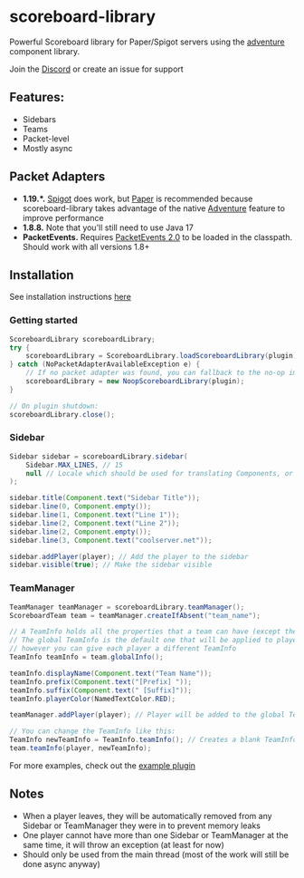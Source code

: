 # scoreboard-library

Powerful Scoreboard library for Paper/Spigot servers using the [adventure](https://github.com/KyoriPowered/adventure)
component library.

Join the [Discord](https://discord.gg/v7nmTDTW8W) or create an issue for support

## Features:

- Sidebars
- Teams
- Packet-level
- Mostly async

## Packet Adapters

- **1.19.\*.** [Spigot](https://www.spigotmc.org/) does work, but [Paper](https://papermc.io/) is recommended because
  scoreboard-library
  takes advantage of the native [Adventure](https://github.com/KyoriPowered/adventure) feature to improve performance
- **1.8.8.** Note that you'll still need to use Java 17
- **PacketEvents.** Requires [PacketEvents 2.0](https://github.com/retrooper/packetevents/tree/2.0) to be loaded in the
  classpath. Should work with all versions 1.8+

## Installation

See installation instructions [here](https://github.com/MegavexNetwork/scoreboard-library/blob/master/INSTALLATION.md)

### Getting started

```java
ScoreboardLibrary scoreboardLibrary;
try {
    scoreboardLibrary = ScoreboardLibrary.loadScoreboardLibrary(plugin);
} catch (NoPacketAdapterAvailableException e) {
    // If no packet adapter was found, you can fallback to the no-op implementation
    scoreboardLibrary = new NoopScoreboardLibrary(plugin);
}

// On plugin shutdown:
scoreboardLibrary.close();
```

### Sidebar

```java
Sidebar sidebar = scoreboardLibrary.sidebar(
    Sidebar.MAX_LINES, // 15
    null // Locale which should be used for translating Components, or null if it should depend on each player's client locale
);

sidebar.title(Component.text("Sidebar Title"));
sidebar.line(0, Component.empty());
sidebar.line(1, Component.text("Line 1"));
sidebar.line(2, Component.text("Line 2"));
sidebar.line(2, Component.empty());
sidebar.line(3, Component.text("coolserver.net"));

sidebar.addPlayer(player); // Add the player to the sidebar
sidebar.visible(true); // Make the sidebar visible
```

### TeamManager

```java
TeamManager teamManager = scoreboardLibrary.teamManager();
ScoreboardTeam team = teamManager.createIfAbsent("team_name");

// A TeamInfo holds all the properties that a team can have (except the name).
// The global TeamInfo is the default one that will be applied to players,
// however you can give each player a different TeamInfo
TeamInfo teamInfo = team.globalInfo();

teamInfo.displayName(Component.text("Team Name"));
teamInfo.prefix(Component.text("[Prefix] "));
teamInfo.suffix(Component.text(" [Suffix]"));
teamInfo.playerColor(NamedTextColor.RED);

teamManager.addPlayer(player); // Player will be added to the global TeamInfo

// You can change the TeamInfo like this:
TeamInfo newTeamInfo = TeamInfo.teamInfo(); // Creates a blank TeamInfo
team.teamInfo(player, newTeamInfo);
```

For more examples, check out the [example plugin](https://github.com/MegavexNetwork/scoreboard-library-example)

## Notes

- When a player leaves, they will be automatically removed from any Sidebar or TeamManager they were in to prevent
  memory leaks
- One player cannot have more than one Sidebar or TeamManager at the same time, it will throw an exception (at least for
  now)
- Should only be used from the main thread (most of the work will still be done async anyway)
